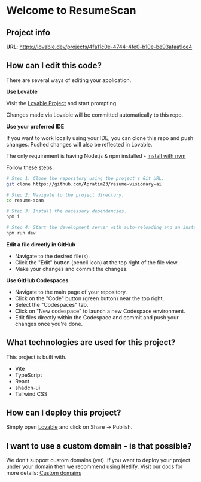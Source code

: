 # Welcome to ResumeScan

## Project info

**URL**: https://lovable.dev/projects/4fa11c0e-4744-4fe0-b10e-be93afaa9ce4

## How can I edit this code?

There are several ways of editing your application.

**Use Lovable**

Visit the [Lovable Project](https://lovable.dev/projects/4fa11c0e-4744-4fe0-b10e-be93afaa9ce4) and start prompting.

Changes made via Lovable will be committed automatically to this repo.

**Use your preferred IDE**

If you want to work locally using your IDE, you can clone this repo and push changes. Pushed changes will also be reflected in Lovable.

The only requirement is having Node.js & npm installed - [install with nvm](https://github.com/nvm-sh/nvm#installing-and-updating)

Follow these steps:

```sh
# Step 1: Clone the repository using the project's Git URL.
git clone https://github.com/Apratim23/resume-visionary-ai

# Step 2: Navigate to the project directory.
cd resume-scan

# Step 3: Install the necessary dependencies.
npm i

# Step 4: Start the development server with auto-reloading and an instant preview.
npm run dev
```

**Edit a file directly in GitHub**

- Navigate to the desired file(s).
- Click the "Edit" button (pencil icon) at the top right of the file view.
- Make your changes and commit the changes.

**Use GitHub Codespaces**

- Navigate to the main page of your repository.
- Click on the "Code" button (green button) near the top right.
- Select the "Codespaces" tab.
- Click on "New codespace" to launch a new Codespace environment.
- Edit files directly within the Codespace and commit and push your changes once you're done.

## What technologies are used for this project?

This project is built with.

- Vite
- TypeScript
- React
- shadcn-ui
- Tailwind CSS

## How can I deploy this project?

Simply open [Lovable](https://lovable.dev/projects/4fa11c0e-4744-4fe0-b10e-be93afaa9ce4) and click on Share -> Publish.

## I want to use a custom domain - is that possible?

We don't support custom domains (yet). If you want to deploy your project under your domain then we recommend using Netlify. Visit our docs for more details: [Custom domains](https://docs.lovable.dev/tips-tricks/custom-domain/)
